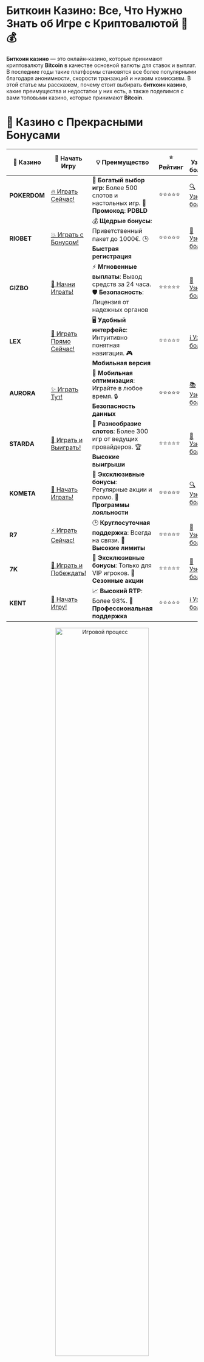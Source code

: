 # **Биткоин Казино: Все, Что Нужно Знать об Игре с Криптовалютой 🎰💰**

**Биткоин казино** — это онлайн-казино, которые принимают криптовалюту **Bitcoin** в качестве основной валюты для ставок и выплат. В последние годы такие платформы становятся все более популярными благодаря анонимности, скорости транзакций и низким комиссиям. В этой статье мы расскажем, почему стоит выбирать **биткоин казино**, какие преимущества и недостатки у них есть, а также поделимся с вами топовыми казино, которые принимают **Bitcoin**.

# 🌟 Казино с Прекрасными Бонусами

| 🎲 **Казино** | 🔗 **Начать Игру** | 💡 **Преимущество** | ⭐ **Рейтинг** | 🔗 **Узнать больше** | 🆕 **Новая информация** |
|--------------|---------------------|---------------------|----------------|----------------------|-------------------------|
| **POKERDOM**  | [🔥 Играть Сейчас!](https://brandplay.link/4k77v2yx) | 🎉 **Богатый выбор игр**: Более 500 слотов и настольных игр. 🎁 **Промокод**: **PDBLD** | ⭐⭐⭐⭐⭐ | [🔍 Узнать больше](https://brandplay.link/4k77v2yx) | 🏆 **Победители турниров** получают эксклюзивные подарки! |
| **RIOBET**    | [💥 Играть с Бонусом!](https://brandplay.link/7xBLTPyj) | 💰 **Щедрые бонусы**: Приветственный пакет до 1000€. 🕒 **Быстрая регистрация** | ⭐⭐⭐⭐⭐ | [📖 Узнать больше](https://brandplay.link/7xBLTPyj) | 💬 **Поддержка 24/7** для комфортной игры в любое время! |
| **GIZBO**     | [🚀 Начни Играть!](https://brandplay.link/bprXw4YV) | ⚡ **Мгновенные выплаты**: Вывод средств за 24 часа. 🛡️ **Безопасность**: Лицензия от надежных органов | ⭐⭐⭐⭐⭐ | [📝 Узнать больше](https://brandplay.link/bprXw4YV) | 🔒 **SSL-шифрование** для максимальной безопасности данных игроков. |
| **LEX**       | [💎 Играть Прямо Сейчас!](https://brandplay.link/zW4hdDFV) | 🖥️ **Удобный интерфейс**: Интуитивно понятная навигация. 🎮 **Мобильная версия** | ⭐⭐⭐⭐⭐ | [ℹ️ Узнать больше](https://brandplay.link/zW4hdDFV) | 📱 **Поддержка всех мобильных устройств** для удобства игры в любом месте. |
| **AURORA**    | [✨ Играть Тут!](https://10trafic-stat2.com/click/668546556bcc6313411604bd/6766/13032/subaccount) | 📱 **Мобильная оптимизация**: Играйте в любое время. 🔒 **Безопасность данных** | ⭐⭐⭐⭐⭐ | [📚 Узнать больше](https://10trafic-stat2.com/click/668546556bcc6313411604bd/6766/13032/subaccount) | 🌍 **Международная лицензия** на деятельность в разных странах. |
| **STARDА**    | [🎉 Играть и Выиграть!](https://brandplay.link/fB7xwRFL) | 🎰 **Разнообразие слотов**: Более 300 игр от ведущих провайдеров. 🏆 **Высокие выигрыши** | ⭐⭐⭐⭐⭐ | [🔎 Узнать больше](https://brandplay.link/fB7xwRFL) | 🎉 **Ежемесячные турниры** с крупными призами! |
| **KOMETA**    | [🎁 Начать Играть!](https://brandplay.link/8ZymQJV8) | 🎁 **Эксклюзивные бонусы**: Регулярные акции и промо. 🔄 **Программы лояльности** | ⭐⭐⭐⭐⭐ | [🔍 Узнать больше](https://brandplay.link/8ZymQJV8) | 🌟 **Персонализированные предложения** для долгосрочных игроков. |
| **R7**        | [⚡ Играть Сейчас!](https://brandplay.link/bMd3Yjsw) | 🕒 **Круглосуточная поддержка**: Всегда на связи. 💸 **Высокие лимиты** | ⭐⭐⭐⭐⭐ | [📖 Узнать больше](https://brandplay.link/bMd3Yjsw) | 🎯 **Рейтинг игроков** для лучших участников. |
| **7K**        | [🎯 Играть и Побеждать!](https://brandplay.link/BvQyFShp) | 🌟 **Эксклюзивные бонусы**: Только для VIP игроков. 🎉 **Сезонные акции** | ⭐⭐⭐⭐⭐ | [📝 Узнать больше](https://brandplay.link/BvQyFShp) | 🥇 **Особые привилегии** для постоянных игроков. |
| **KENT**      | [🔑 Начать Игру!](https://brandplay.link/Fv2WP3js) | 📈 **Высокий RTP**: Более 98%. 💼 **Профессиональная поддержка** | ⭐⭐⭐⭐⭐ | [ℹ️ Узнать больше](https://brandplay.link/Fv2WP3js) | 💬 **Поддержка на нескольких языках** для удобства игроков. |

<div align="center"> <img src="https://i.pinimg.com/originals/1d/b3/25/1db325483acbe642c6d4e6fdd73a4988.gif" alt="Игровой процесс" width="70%"> </div>
---

# 🚀 Быстрые Выигрыши и Поддержка

| 🎲 **Казино** | 🔗 **Начать Игру** | 💡 **Преимущество** | ⭐ **Рейтинг** | 🔗 **Узнать больше** | 🆕 **Новая информация** |
|--------------|---------------------|---------------------|----------------|----------------------|-------------------------|
| **GAMA**      | [🎯 Играть Прямо Сейчас!](https://brandplay.link/j6NMKsDz) | 🔍 **Интуитивный интерфейс**: Легкость использования. 🏅 **Престижные турниры** | ⭐⭐⭐⭐☆ | [🔎 Узнать больше](https://brandplay.link/j6NMKsDz) | 🏆 **Турниры с большими призами** каждый месяц. |
| **ONION**     | [💥 Играть и Выигрывать!](https://brandplay.link/zBGRVpQ9) | 🤑 **Низкие ставки**: Идеально для начинающих. 🔄 **Быстрые выводы** | ⭐⭐⭐⭐☆ | [🔍 Узнать больше](https://brandplay.link/zBGRVpQ9) | 🎮 **Казино для новичков** с простыми правилами. |
| **ЧЕМПИОН**   | [🏅 Играть в Турнире!](https://temon-gter.cfd/go/lRq?p80412p304504pcc44t17455) | 🏅 **Лояльная программа**: Награды за активность. 🎁 **Ежемесячные бонусы** | ⭐⭐⭐⭐☆ | [📖 Узнать больше](https://temon-gter.cfd/go/lRq?p80412p304504pcc44t17455) | 🥇 **Турниры и лояльность** — каждый шаг вознаграждается. |
| **VAVADA**    | [🚀 Играть Без Ожидания!](https://vavadapartner.pro/?promo=ea5c9275-6854-4505-94fc-95ab18221945-linkb2) | 🚀 **Быстрая регистрация**: Начните играть мгновенно. 🔐 **Безопасные транзакции** | ⭐⭐⭐⭐☆ | [📝 Узнать больше](https://vavadapartner.pro/?promo=ea5c9275-6854-4505-94fc-95ab18221945-linkb2) | 🏆 **Программа для новых игроков** с бонусами за регистрацию. |
| **FRIENDS**   | [🎉 Играть и Развлекаться!](https://gofriends.mba/linkb2) | 🤝 **Социальные игры**: Играйте с друзьями. 🌐 **Мультиплатформенность** | ⭐⭐⭐⭐☆ | [ℹ️ Узнать больше](https://gofriends.mba/linkb2) | 🎮 **Играйте с друзьями** и зарабатывайте бонусы за совместные действия. |
| **1WIN**      | [⚡ Играть и Выигрывать!](https://brandplay.link/smXVpBbG) | 🏆 **Спортивные ставки**: Широкий выбор видов спорта. 💵 **Высокие коэффициенты** | ⭐⭐⭐⭐☆ | [📚 Узнать больше](https://brandplay.link/smXVpBbG) | ⚽ **Бонусы на спортивные ставки** для активных игроков. |
| **DRIP**      | [💥 Играть Сразу!](https://drp-ircp01.com/c07e6a3db) | 🌐 **Инновационные игры**: Новейшие игровые технологии. 🛡️ **Высокая безопасность** | ⭐⭐⭐⭐☆ | [🔎 Узнать больше](https://drp-ircp01.com/c07e6a3db) | 🔧 **Инновационные функции** для удобства игры. |
| **JOYCASINO** | [🎰 Играть И Побеждать!](https://rpc30.call2me.pro/?/ru/registration?apkpop=0&partner=p24970p3291217pc98f) | 🎁 **Приятные бонусы**: Ежедневные акции и подарки. 🕹️ **Разнообразие игр** | ⭐⭐⭐⭐☆ | [🔍 Узнать больше](https://rpc30.call2me.pro/?/ru/registration?apkpop=0&partner=p24970p3291217pc98f) | 🎉 **Щедрые фриспины** для новых игроков. |
| **PLAYFORTUNA** | [🔥 Играть С Бонусом!](https://fortunapromo.net/alt/playfortuna/registration?0dc4a9362a71feb7e3f165fb8e766f70) | 🎉 **Регулярные акции**: Бонусы, фриспины и многое другое. 🏅 **Турниры** | ⭐⭐⭐⭐☆ | [📚 Узнать больше](https://fortunapromo.net/alt/playfortuna/registration?0dc4a9362a71feb7e3f165fb8e766f70) | 🎯 **Выгодные предложения** на популярные игры. |
| **SYKAA**     | [💸 Играть Сейчас!](https://s-two-way.com/?source=linkb2&pid=30697) | 💸 **Доступные ставки**: Идеально для новичков. 🎁 **Щедрые бонусы** | ⭐⭐⭐⭐☆ | [🔍 Узнать больше](https://s-two-way.com/?source=linkb2&pid=30697) | 💥 **Акции с большими бонусами** для новичков и опытных игроков. |

<div align="center"> <img src="https://schaeffers-cdn.s3.amazonaws.com/images/default-source/schaeffers-cdn-images/default-images/sectors/bigstock-casino-gambling-concept-with-f-369012793.jpg?sfvrsn=493ad806_4" alt="Игровой процесс" width="70%"> </div>
---

# 💸 Казино с Привлекательными Программами Лояльности

| 🎲 **Казино** | 🔗 **Начать Игру** | 💡 **Преимущество** | ⭐ **Рейтинг** | 🔗 **Узнать больше** | 🆕 **Новая информация** |
|--------------|---------------------|---------------------|----------------|----------------------|-------------------------|
| **KOMETA**    | [🎯 Начни Играть!](https://brandplay.link/8ZymQJV8) | 🎁 **Эксклюзивные бонусы**: Регулярные акции и промо. 🔄 **Программы лояльности** | ⭐⭐⭐⭐⭐ | [🔍 Узнать больше](https://brandplay.link/8ZymQJV8) | 🌟 **Персонализированные предложения** для долгосрочных игроков. |
| **1Xslots**   | [🏅 Играть Прямо Сейчас!](https://brandplay.link/hSB1khtr) | 🎉 **Множество акций**: Еженедельные бонусы и турниры. 🛡️ **Безопасность** | ⭐⭐⭐⭐⭐ | [📚 Узнать больше](https://brandplay.link/hSB1khtr) | 🏅 **Награды за активность**: участники программы лояльности получают специальные привилегии. |
| **R7**        | [🚀 Играть Сейчас!](https://brandplay.link/bMd3Yjsw) | 🕒 **Круглосуточная поддержка**: Всегда на связи. 💸 **Высокие лимиты** | ⭐⭐⭐⭐⭐ | [📖 Узнать больше](https://brandplay.link/bMd3Yjsw) | 💬 **VIP-поддержка** для постоянных игроков с приоритетом. |

<div align="center"> <img src="https://i.pinimg.com/originals/1d/b3/25/1db325483acbe642c6d4e6fdd73a4988.gif" alt="Игровой процесс" width="70%"> </div>
---

## Что Такое **Биткоин Казино**? 🤔

**Биткоин казино** — это казино, в которых игроки могут делать ставки и получать выплаты в биткойнах или других криптовалютах. В отличие от традиционных казино, где используются фиатные деньги, такие как доллары, евро или рубли, в биткоин казино деньги сохраняются в цифровой форме, что позволяет ускорить транзакции и минимизировать затраты на переводы.

## Преимущества **Биткоин Казино** 💎

### 1. **Анонимность и Конфиденциальность** 🕵️‍♂️  
Игры с использованием биткойна гарантируют высокий уровень анонимности. В отличие от фиатных валют, где для транзакций часто требуются личные данные, криптовалюты, такие как **Bitcoin**, обеспечивают полную конфиденциальность.

### 2. **Мгновенные Транзакции** ⚡  
Один из самых больших плюсов **биткоин казино** — это скорость транзакций. Выводы и депозиты происходят почти мгновенно, что делает игру более удобной и быстрой.

### 3. **Низкие Комиссии** 💸  
Традиционные платежные системы, такие как банковские переводы или кредитные карты, могут взимать большие комиссии за транзакции. В **биткоин казино** комиссии гораздо ниже, что позволяет игрокам экономить на переводах и максимизировать выигрыши.

### 4. **Международный Доступ** 🌍  
**Биткоин** не зависит от национальных границ и валютных курсов, что позволяет игрокам из разных стран мира легко участвовать в играх, независимо от их местоположения.

### 5. **Безопасность** 🔐  
Технология блокчейн, на которой основаны криптовалюты, обеспечивает высокий уровень безопасности всех транзакций. Все операции проходят через распределенную сеть, что делает их защищенными от вмешательства и фальсификаций.

## Как Играть в **Биткоин Казино**? 🎮

### 1. **Создайте Кошелек для Криптовалюты** 🪙  
Для начала вам нужно создать **биткоин кошелек**, чтобы хранить свои криптовалюты. Это можно сделать через различные платформы и приложения, такие как **Blockchain Wallet**, **Coinbase**, **Exodus** и другие.

### 2. **Пополните Счет в Казино** 💰  
После того как у вас есть биткоины, вы можете пополнить счет в **биткоин казино**. Процесс пополнения обычно заключается в отправке биткойнов на уникальный адрес кошелька казино.

### 3. **Выберите Слот или Настольную Игру** 🎰  
После пополнения счета вы можете начать играть в **слоты**, **рулетку**, **покер** или другие игры, доступные в **биткоин казино**.

### 4. **Вывод Средств** 💵  
Когда вы выиграете или захотите вывести средства, вам нужно будет указать адрес вашего криптовалютного кошелька, на который и будут отправлены ваши выигрыши.

## Топовые **Биткоин Казино** 2024 года 🔝

### 1. **BitStarz** 🌟  
**BitStarz** — одно из самых популярных **биткоин казино** в мире. Платформа поддерживает не только биткойн, но и другие криптовалюты, такие как **Ethereum** и **Litecoin**. Казино предлагает широкий выбор слотов, настольных игр и живого казино.

### 2. **FortuneJack** 🍀  
**FortuneJack** — это **биткоин казино**, которое предлагает игрокам не только слоты и рулетку, но и спортивные ставки. Платформа также имеет отличную бонусную систему и проводит регулярные акции для своих пользователей.

### 3. **mBit Casino** 🎰  
**mBit Casino** является одним из старейших и наиболее уважаемых **биткоин казино**. Оно предлагает более 2000 игр, включая слоты, покер, рулетку и блэкджек. Платформа известна своими щедрыми бонусами и быстрыми выводами.

### 4. **7Bit Casino** 🎲  
**7Bit Casino** — это еще одно известное казино, которое активно принимает биткойн. Платформа предлагает огромное количество игр, а также бонусы для новых и постоянных игроков.

### 5. **CryptoWild** 🐺  
**CryptoWild** — это **биткоин казино**, которое работает исключительно с криптовалютами. Казино предлагает широкий выбор игр, включая слоты, рулетку и покер, а также разнообразные бонусы для игроков.

## Преимущества и Недостатки **Биткоин Казино** ⚖️

### Преимущества:
- **Мгновенные переводы** и минимальные комиссии.
- **Высокий уровень анонимности** и конфиденциальности.
- **Доступность для игроков по всему миру**, независимо от местоположения.
- **Низкая волатильность** криптовалют и возможность больших выигрышей.

### Недостатки:
- **Колебания курса биткойна** — стоимость криптовалюты может меняться, что влияет на сумму выигрыша.
- **Не все казино принимают биткойн**, и не все игроки знакомы с криптовалютами.
- **Проблемы с возвратом средств** — иногда из-за анонимности криптовалюты может быть сложно вернуть средства в случае ошибки.

## Часто Задаваемые Вопросы (FAQ) 🤔

### 1. **Как начать играть в биткоин казино?**  
Для начала создайте криптовалютный кошелек, пополните его биткойнами и выберите подходящее казино, где можно использовать биткойн для игры.

### 2. **Какие криптовалюты поддерживаются в биткоин казино?**  
Кроме **биткойна**, многие казино поддерживают другие криптовалюты, такие как **Ethereum**, **Litecoin**, **Bitcoin Cash**, **Dogecoin** и другие.

### 3. **Безопасно ли играть в биткоин казино?**  
Да, благодаря технологии блокчейн и высоким стандартам безопасности в криптовалютных транзакциях, **биткоин казино** являются достаточно безопасными. Тем не менее, важно выбирать лицензированные и проверенные казино.

## Заключение 🎯

**Биткоин казино** предлагают игрокам уникальную возможность наслаждаться азартными играми с криптовалютой, обеспечивая при этом быструю и безопасную обработку транзакций. Слоты, рулетка, покер и другие игры в **биткоин казино** становятся всё более популярными, благодаря анонимности, низким комиссиям и международной доступности.

Если вы хотите испытать удачу и играть с криптовалютой, выбирайте проверенное **биткоин казино**, где вас ждут невероятные бонусы, захватывающий геймплей и возможность выиграть большие суммы!

---
*Азартные игры могут вызвать зависимость. Играйте ответственно и выбирайте только лицензированные казино для безопасной игры.*
